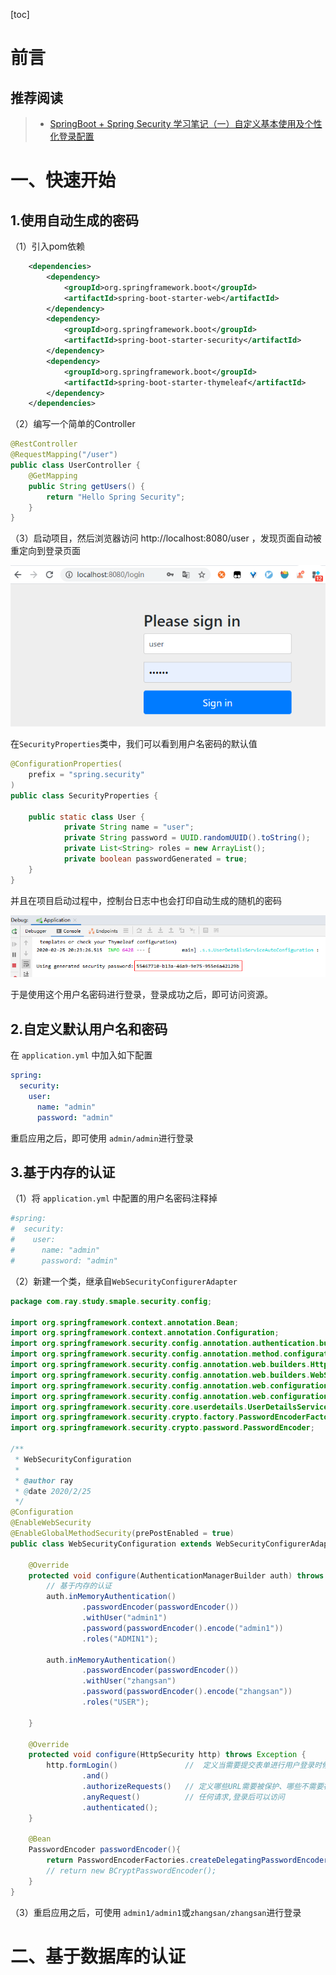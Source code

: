 [toc]



# 前言

## 推荐阅读

> - [SpringBoot + Spring Security 学习笔记（一）自定义基本使用及个性化登录配置](https://www.cnblogs.com/mujingyu/p/10701026.html)





# 一、快速开始

## 1.使用自动生成的密码

（1）引入pom依赖

```xml
    <dependencies>
        <dependency>
            <groupId>org.springframework.boot</groupId>
            <artifactId>spring-boot-starter-web</artifactId>
        </dependency>
        <dependency>
            <groupId>org.springframework.boot</groupId>
            <artifactId>spring-boot-starter-security</artifactId>
        </dependency>
        <dependency>
            <groupId>org.springframework.boot</groupId>
            <artifactId>spring-boot-starter-thymeleaf</artifactId>
        </dependency>
    </dependencies>
```



（2）编写一个简单的Controller

```java
@RestController
@RequestMapping("/user")
public class UserController {
    @GetMapping
    public String getUsers() {
        return "Hello Spring Security";
    }
}
```

（3）启动项目，然后浏览器访问 http://localhost:8080/user ，发现页面自动被重定向到登录页面

![image-20200225202256574](images/image-20200225202256574.png)



在`SecurityProperties`类中，我们可以看到用户名密码的默认值

```java
@ConfigurationProperties(
    prefix = "spring.security"
)
public class SecurityProperties {

    public static class User {
            private String name = "user";
            private String password = UUID.randomUUID().toString();
            private List<String> roles = new ArrayList();
            private boolean passwordGenerated = true;
    }
}
```

并且在项目启动过程中，控制台日志中也会打印自动生成的随机的密码

![image-20200225203226383](images/image-20200225203226383.png)





于是使用这个用户名密码进行登录，登录成功之后，即可访问资源。



## 2.自定义默认用户名和密码

在 `application.yml` 中加入如下配置

```yml
spring:
  security:
    user:
      name: "admin"
      password: "admin"
```

重启应用之后，即可使用 `admin/admin`进行登录



## 3.基于内存的认证

（1）将 `application.yml` 中配置的用户名密码注释掉

```yml
#spring:
#  security:
#    user:
#      name: "admin"
#      password: "admin"
```



（2）新建一个类，继承自`WebSecurityConfigurerAdapter`

```java
package com.ray.study.smaple.security.config;

import org.springframework.context.annotation.Bean;
import org.springframework.context.annotation.Configuration;
import org.springframework.security.config.annotation.authentication.builders.AuthenticationManagerBuilder;
import org.springframework.security.config.annotation.method.configuration.EnableGlobalMethodSecurity;
import org.springframework.security.config.annotation.web.builders.HttpSecurity;
import org.springframework.security.config.annotation.web.builders.WebSecurity;
import org.springframework.security.config.annotation.web.configuration.EnableWebSecurity;
import org.springframework.security.config.annotation.web.configuration.WebSecurityConfigurerAdapter;
import org.springframework.security.core.userdetails.UserDetailsService;
import org.springframework.security.crypto.factory.PasswordEncoderFactories;
import org.springframework.security.crypto.password.PasswordEncoder;

/**
 * WebSecurityConfiguration
 *
 * @author ray
 * @date 2020/2/25
 */
@Configuration
@EnableWebSecurity
@EnableGlobalMethodSecurity(prePostEnabled = true)
public class WebSecurityConfiguration extends WebSecurityConfigurerAdapter {

    @Override
    protected void configure(AuthenticationManagerBuilder auth) throws Exception {
        // 基于内存的认证
        auth.inMemoryAuthentication()
                .passwordEncoder(passwordEncoder())
                .withUser("admin1")
                .password(passwordEncoder().encode("admin1"))
                .roles("ADMIN1");

        auth.inMemoryAuthentication()
                .passwordEncoder(passwordEncoder())
                .withUser("zhangsan")
                .password(passwordEncoder().encode("zhangsan"))
                .roles("USER");

    }

    @Override
    protected void configure(HttpSecurity http) throws Exception {
        http.formLogin()               //  定义当需要提交表单进行用户登录时候，转到的登录页面。
                .and()
                .authorizeRequests()   // 定义哪些URL需要被保护、哪些不需要被保护
                .anyRequest()          // 任何请求,登录后可以访问
                .authenticated();
    }

    @Bean
    PasswordEncoder passwordEncoder(){
        return PasswordEncoderFactories.createDelegatingPasswordEncoder();
        // return new BCryptPasswordEncoder();
    }
}

```



（3）重启应用之后，可使用 `admin1/admin1`或`zhangsan/zhangsan`进行登录





# 二、基于数据库的认证











